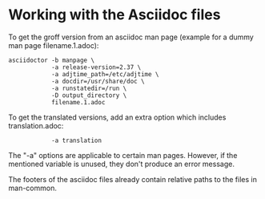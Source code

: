 # Working with the Asciidoc files

To get the groff version from an asciidoc man page (example for a dummy man page filename.1.adoc): 

    asciidoctor -b manpage \
                -a release-version=2.37 \
                -a adjtime_path=/etc/adjtime \
                -a docdir=/usr/share/doc \
                -a runstatedir=/run \
                -D output_directory \
                filename.1.adoc
            
To get the translated versions, add an extra option which includes translation.adoc:

                -a translation
            
The "-a" options are applicable to certain man pages. However, if the mentioned
variable is unused, they don't produce an error message. 

The footers of the asciidoc files already contain relative paths to the files in man-common.
